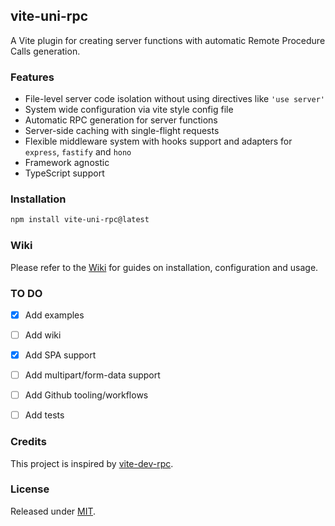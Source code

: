 ## vite-uni-rpc

A Vite plugin for creating server functions with automatic Remote Procedure Calls generation.

### Features

- File-level server code isolation without using directives like `'use server'`
- System wide configuration via vite style config file
- Automatic RPC generation for server functions
- Server-side caching with single-flight requests
- Flexible middleware system with hooks support and adapters for `express`, `fastify` and `hono`
- Framework agnostic
- TypeScript support

### Installation

```bash
npm install vite-uni-rpc@latest
```


### Wiki

Please refer to the [Wiki](https://github.com/thednp/vite-uni-rpc/wiki) for guides on installation, configuration and usage.


### TO DO

- [x] Add examples
- [ ] Add wiki
- [x] Add SPA support
- [ ] Add multipart/form-data support
- [ ] Add Github tooling/workflows
- [ ] Add tests


### Credits

This project is inspired by [vite-dev-rpc](https://github.com/antfu/vite-dev-rpc).


### License
Released under [MIT](LICENSE).
